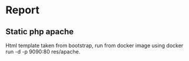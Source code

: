# Report

## Static php apache
Html template taken from bootstrap, run from docker image using docker run -d -p 9090:80 res/apache.
